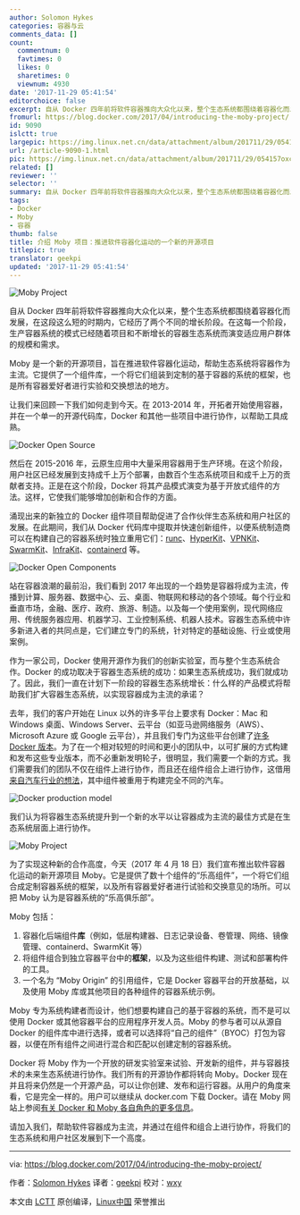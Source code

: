 ```yaml
---
author: Solomon Hykes
categories: 容器与云
comments_data: []
count:
  commentnum: 0
  favtimes: 0
  likes: 0
  sharetimes: 0
  viewnum: 4930
date: '2017-11-29 05:41:54'
editorchoice: false
excerpt: 自从 Docker 四年前将软件容器推向大众化以来，整个生态系统都围绕着容器化而发展，在这段这么短的时期内，它经历了两个不同的增长阶段。在这每一个阶段，生产容器系统的模式已经随着项目和不断增长的容器生态系统而演变适应用户群体的规模和需求。
fromurl: https://blog.docker.com/2017/04/introducing-the-moby-project/
id: 9090
islctt: true
largepic: https://img.linux.net.cn/data/attachment/album/201711/29/054157oxcaiq4xxu4x4yz1.png
url: /article-9090-1.html
pic: https://img.linux.net.cn/data/attachment/album/201711/29/054157oxcaiq4xxu4x4yz1.png.thumb.jpg
related: []
reviewer: ''
selector: ''
summary: 自从 Docker 四年前将软件容器推向大众化以来，整个生态系统都围绕着容器化而发展，在这段这么短的时期内，它经历了两个不同的增长阶段。在这每一个阶段，生产容器系统的模式已经随着项目和不断增长的容器生态系统而演变适应用户群体的规模和需求。
tags:
- Docker
- Moby
- 容器
thumb: false
title: 介绍 Moby 项目：推进软件容器化运动的一个新的开源项目
titlepic: true
translator: geekpi
updated: '2017-11-29 05:41:54'
---
```


![Moby Project](https://img.linux.net.cn/data/attachment/album/201711/29/054157oxcaiq4xxu4x4yz1.png)


自从 Docker 四年前将软件容器推向大众化以来，整个生态系统都围绕着容器化而发展，在这段这么短的时期内，它经历了两个不同的增长阶段。在这每一个阶段，生产容器系统的模式已经随着项目和不断增长的容器生态系统而演变适应用户群体的规模和需求。


Moby 是一个新的开源项目，旨在推进软件容器化运动，帮助生态系统将容器作为主流。它提供了一个组件库，一个将它们组装到定制的基于容器的系统的框架，也是所有容器爱好者进行实验和交换想法的地方。


让我们来回顾一下我们如何走到今天。在 2013-2014 年，开拓者开始使用容器，并在一个单一的开源代码库，Docker 和其他一些项目中进行协作，以帮助工具成熟。


![Docker Open Source](https://img.linux.net.cn/data/attachment/album/201711/29/054158phreyriidecrq8dn.png)


然后在 2015-2016 年，云原生应用中大量采用容器用于生产环境。在这个阶段，用户社区已经发展到支持成千上万个部署，由数百个生态系统项目和成千上万的贡献者支持。正是在这个阶段，Docker 将其产品模式演变为基于开放式组件的方法。这样，它使我们能够增加创新和合作的方面。


涌现出来的新独立的 Docker 组件项目帮助促进了合作伙伴生态系统和用户社区的发展。在此期间，我们从 Docker 代码库中提取并快速创新组件，以便系统制造商可以在构建自己的容器系统时独立重用它们：[runc](https://github.com/opencontainers/runc)、[HyperKit](https://github.com/docker/hyperkit)、[VPNKit](https://github.com/docker/vpnkit)、[SwarmKit](https://github.com/docker/swarmkit)、[InfraKit](https://github.com/docker/infrakit)、[containerd](https://github.com/containerd/containerd) 等。


![Docker Open Components](https://img.linux.net.cn/data/attachment/album/201711/29/054201ctjlutzpypyjfpy2.png)


站在容器浪潮的最前沿，我们看到 2017 年出现的一个趋势是容器将成为主流，传播到计算、服务器、数据中心、云、桌面、物联网和移动的各个领域。每个行业和垂直市场，金融、医疗、政府、旅游、制造。以及每一个使用案例，现代网络应用、传统服务器应用、机器学习、工业控制系统、机器人技术。容器生态系统中许多新进入者的共同点是，它们建立专门的系统，针对特定的基础设施、行业或使用案例。


作为一家公司，Docker 使用开源作为我们的创新实验室，而与整个生态系统合作。Docker 的成功取决于容器生态系统的成功：如果生态系统成功，我们就成功了。因此，我们一直在计划下一阶段的容器生态系统增长：什么样的产品模式将帮助我们扩大容器生态系统，以实现容器成为主流的承诺？


去年，我们的客户开始在 Linux 以外的许多平台上要求有 Docker：Mac 和 Windows 桌面、Windows Server、云平台（如亚马逊网络服务（AWS）、Microsoft Azure 或 Google 云平台），并且我们专门为这些平台创建了[许多 Docker 版本](https://blog.docker.com/2017/03/docker-enterprise-edition/)。为了在一个相对较短的时间和更小的团队中，以可扩展的方式构建和发布这些专业版本，而不必重新发明轮子，很明显，我们需要一个新的方式。我们需要我们的团队不仅在组件上进行协作，而且还在组件组合上进行协作，这借用[来自汽车行业的想法](https://en.wikipedia.org/wiki/List_of_Volkswagen_Group_platforms)，其中组件被重用于构建完全不同的汽车。


![Docker production model](https://img.linux.net.cn/data/attachment/album/201711/29/054202dg5omey011xsowzs.png)


我们认为将容器生态系统提升到一个新的水平以让容器成为主流的最佳方式是在生态系统层面上进行协作。


![Moby Project](https://img.linux.net.cn/data/attachment/album/201711/29/054204vjplqig6pzgtqzpk.png)


为了实现这种新的合作高度，今天（2017 年 4 月 18 日）我们宣布推出软件容器化运动的新开源项目 Moby。它是提供了数十个组件的“乐高组件”，一个将它们组合成定制容器系统的框架，以及所有容器爱好者进行试验和交换意见的场所。可以把 Moby 认为是容器系统的“乐高俱乐部”。


Moby 包括：


1. 容器化后端组件**库**（例如，低层构建器、日志记录设备、卷管理、网络、镜像管理、containerd、SwarmKit 等）
2. 将组件组合到独立容器平台中的**框架**，以及为这些组件构建、测试和部署构件的工具。
3. 一个名为 “Moby Origin” 的引用组件，它是 Docker 容器平台的开放基础，以及使用 Moby 库或其他项目的各种组件的容器系统示例。


Moby 专为系统构建者而设计，他们想要构建自己的基于容器的系统，而不是可以使用 Docker 或其他容器平台的应用程序开发人员。Moby 的参与者可以从源自 Docker 的组件库中进行选择，或者可以选择将“自己的组件”（BYOC）打包为容器，以便在所有组件之间进行混合和匹配以创建定制的容器系统。


Docker 将 Moby 作为一个开放的研发实验室来试验、开发新的组件，并与容器技术的未来生态系统进行协作。我们所有的开源协作都将转向 Moby。Docker 现在并且将来仍然是一个开源产品，可以让你创建、发布和运行容器。从用户的角度来看，它是完全一样的。用户可以继续从 docker.com 下载 Docker。请在 Moby 网站上参阅[有关 Docker 和 Moby 各自角色的更多信息](https://mobyproject.org/#moby-and-docker)。


请加入我们，帮助软件容器成为主流，并通过在组件和组合上进行协作，将我们的生态系统和用户社区发展到下一个高度。




---


via: <https://blog.docker.com/2017/04/introducing-the-moby-project/>


作者：[Solomon Hykes](https://blog.docker.com/author/solomon/) 译者：[geekpi](https://github.com/geekpi) 校对：[wxy](https://github.com/wxy)


本文由 [LCTT](https://github.com/LCTT/TranslateProject) 原创编译，[Linux中国](https://linux.cn/) 荣誉推出